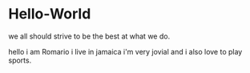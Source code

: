 # Hello-World
we all should strive to be the best at what we do.

hello i am Romario i live in jamaica i'm very jovial and i also love to play sports.
